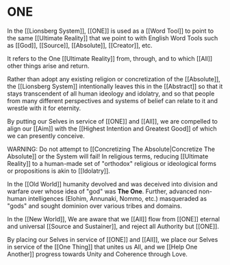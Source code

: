 # ONE

In the [[Lionsberg System]], [[ONE]] is used as a [[Word Tool]] to point to the same [[Ultimate Reality]] that we point to with English Word Tools such as [[God]], [[Source]], [[Absolute]], [[Creator]], etc. 

It refers to the One [[Ultimate Reality]] from, through, and to which [[All]] other things arise and return. 

Rather than adopt any existing religion or concretization of the [[Absolute]], the [[Lionsberg System]] intentionally leaves this in the [[Abstract]] so that it stays transcendent of all human ideology and idolatry, and so that people from many different perspectives and systems of belief can relate to it and wrestle with it for eternity. 

By putting our Selves in service of [[ONE]] and [[All]], we are compelled to align our [[Aim]] with the [[Highest Intention and Greatest Good]] of which we can presently conceive. 

WARNING: Do not attempt to [[Concretizing The Absolute|Concretize The Absolute]] or the System will fail! In religious terms, reducing [[Ultimate Reality]] to a human-made set of "orthodox" religious or ideological forms or propositions is akin to [[Idolatry]]. 

In the [[Old World]] humanity devolved and was deceived into division and warfare over whose idea of "god" was **The One**. Further, advanced non-human intelligences (Elohim, Annunaki, Nommo, etc.) masqueraded as "gods" and sought dominion over various tribes and domains. 

In the [[New World]], We are aware that we [[All]] flow from [[ONE]] eternal and universal [[Source and Sustainer]], and reject all Authority but [[ONE]]. 

By placing our Selves in service of [[ONE]] and [[All]], we place our Selves in service of the [[One Thing]] that unites us All, and we [[Help One Another]] progress towards Unity and Coherence through Love. 